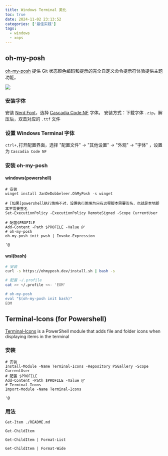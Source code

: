 ```yaml
---
title: Windows Terminal 美化
toc: true
date: 2024-11-02 23:13:52
categories: ['最佳实践']
tags:
  - windows
  - xops
---
```


## oh-my-posh

[oh-my-posh](https://ohmyposh.dev/) 提供 Git 状态颜色编码和提示的完全自定义命令提示符体验提供主题功能。

![](ohmyposh.png)

<!-- more -->

### 安装字体

安装 [Nerd Font](https://www.nerdfonts.com/font-downloads)，选择 [Cascadia Code NF](https://github.com/microsoft/cascadia-code/releases) 字体。
安装方式：下载字体 `.zip`，解压后，双击对应的 `.ttf` 文件


### 设置 Windows Terminal 字体

`ctrl+,`打开配置界面，选择 "配置文件" -> "其他设置" -> "外观" -> "字体" ，设置为 `Cascadia Code NF`

### 安装 oh-my-posh

#### windows(powershell)

```pwsh
# 安装
winget install JanDeDobbeleer.OhMyPosh -s winget

# [如果]powershell执行策略不对，设置执行策略为只有远程脚本需要签名，也就是本地脚本不需要签名
Set-ExecutionPolicy -ExecutionPolicy RemoteSigned -Scope CurrentUser

# 配置$PROFILE
Add-Content -Path $PROFILE -Value @'
# oh-my-posh
oh-my-posh init pwsh | Invoke-Expression

'@
```

#### wsl(bash)

```bash
# 安装
curl -s https://ohmyposh.dev/install.sh | bash -s

# 配置 ~/.profile
cat >> ~/.profile <<- 'EOM'

# oh-my-posh
eval "$(oh-my-posh init bash)"
EOM
```

## Terminal-Icons (for Powershell)

[Terminal-Icons](https://github.com/devblackops/Terminal-Icons) is a PowerShell module that adds file and folder icons when displaying items in the terminal

### 安装

```pwsh
# 安装
Install-Module -Name Terminal-Icons -Repository PSGallery -Scope CurrentUser
# 配置 $PROFILE
Add-Content -Path $PROFILE -Value @'
# Terminal-Icons
Import-Module -Name Terminal-Icons

'@
```

### 用法

```pwsh
Get-Item ./README.md

Get-ChildItem

Get-ChildItem | Format-List

Get-ChildItem | Format-Wide
```
